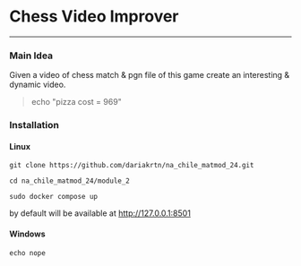 # Chess Video Improver

---

### Main Idea
Given a video of chess match & pgn file of this game create an interesting & dynamic video.

> echo "pizza cost = 969"

### Installation

#### Linux

```console
git clone https://github.com/dariakrtn/na_chile_matmod_24.git

cd na_chile_matmod_24/module_2

sudo docker compose up
```
by default will be available at http://127.0.0.1:8501

#### Windows
```
echo nope

```
